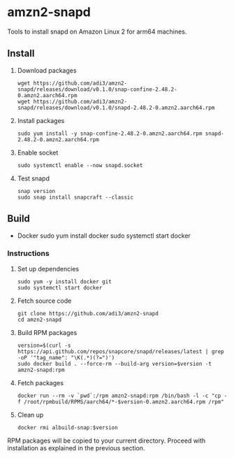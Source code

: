 # amzn2-snapd

Tools to install snapd on Amazon Linux 2 for arm64 machines.

## Install

1. Download packages
    ```
    wget https://github.com/adi3/amzn2-snapd/releases/download/v0.1.0/snap-confine-2.48.2-0.amzn2.aarch64.rpm
    wget https://github.com/adi3/amzn2-snapd/releases/download/v0.1.0/snapd-2.48.2-0.amzn2.aarch64.rpm
    ```

2. Install packages

    ```
    sudo yum install -y snap-confine-2.48.2-0.amzn2.aarch64.rpm snapd-2.48.2-0.amzn2.aarch64.rpm
    ```

3. Enable socket

    ```
    sudo systemctl enable --now snapd.socket
    ```
    
4. Test snapd

    ```
    snap version
    sudo snap install snapcraft --classic
    ```


## Build

* Docker
sudo yum install docker
sudo systemctl start docker

### Instructions

1. Set up dependencies
    ```
    sudo yum -y install docker git
    sudo systemctl start docker
    ```

2. Fetch source code

    ```
    git clone https://github.com/adi3/amzn2-snapd
    cd amzn2-snapd
    ```

3. Build RPM packages

    ```
    version=$(curl -s https://api.github.com/repos/snapcore/snapd/releases/latest | grep -oP '"tag_name": "\K(.*)(?=")')
    sudo docker build . --force-rm --build-arg version=$version -t amzn2-snapd:rpm
    ```

4. Fetch packages
    ```
    docker run --rm -v `pwd`:/rpm amzn2-snapd:rpm /bin/bash -l -c "cp -f /root/rpmbuild/RPMS/aarch64/*-$version-0.amzn2.aarch64.rpm /rpm"
    ```

5. Clean up
    ```
    docker rmi albuild-snap:$version
    ```
    
RPM packages will be copied to your current directory. Proceed with installation as explained in the previous section.
